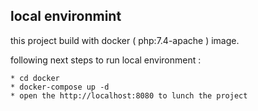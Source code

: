 ## local environmint 

this project build with docker ( php:7.4-apache ) image.

following next steps to run local environment  :

    * cd docker
    * docker-compose up -d
    * open the http://localhost:8080 to lunch the project
